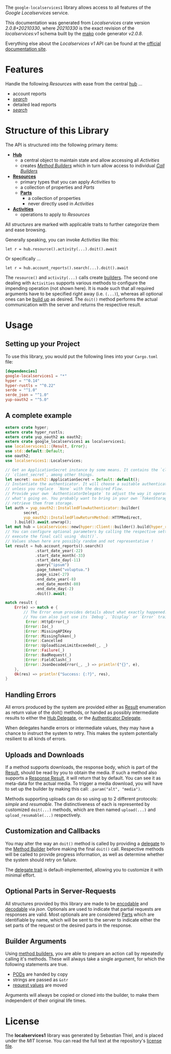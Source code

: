 <!---
DO NOT EDIT !
This file was generated automatically from 'src/mako/api/README.md.mako'
DO NOT EDIT !
-->
The `google-localservices1` library allows access to all features of the *Google Localservices* service.

This documentation was generated from *Localservices* crate version *2.0.8+20210330*, where *20210330* is the exact revision of the *localservices:v1* schema built by the [mako](http://www.makotemplates.org/) code generator *v2.0.8*.

Everything else about the *Localservices* *v1* API can be found at the
[official documentation site](https://ads.google.com/local-services-ads/).
# Features

Handle the following *Resources* with ease from the central [hub](https://docs.rs/google-localservices1/2.0.8+20210330/google_localservices1/Localservices) ... 

* account reports
 * [*search*](https://docs.rs/google-localservices1/2.0.8+20210330/google_localservices1/api::AccountReportSearchCall)
* detailed lead reports
 * [*search*](https://docs.rs/google-localservices1/2.0.8+20210330/google_localservices1/api::DetailedLeadReportSearchCall)




# Structure of this Library

The API is structured into the following primary items:

* **[Hub](https://docs.rs/google-localservices1/2.0.8+20210330/google_localservices1/Localservices)**
    * a central object to maintain state and allow accessing all *Activities*
    * creates [*Method Builders*](https://docs.rs/google-localservices1/2.0.8+20210330/google_localservices1/client::MethodsBuilder) which in turn
      allow access to individual [*Call Builders*](https://docs.rs/google-localservices1/2.0.8+20210330/google_localservices1/client::CallBuilder)
* **[Resources](https://docs.rs/google-localservices1/2.0.8+20210330/google_localservices1/client::Resource)**
    * primary types that you can apply *Activities* to
    * a collection of properties and *Parts*
    * **[Parts](https://docs.rs/google-localservices1/2.0.8+20210330/google_localservices1/client::Part)**
        * a collection of properties
        * never directly used in *Activities*
* **[Activities](https://docs.rs/google-localservices1/2.0.8+20210330/google_localservices1/client::CallBuilder)**
    * operations to apply to *Resources*

All *structures* are marked with applicable traits to further categorize them and ease browsing.

Generally speaking, you can invoke *Activities* like this:

```Rust,ignore
let r = hub.resource().activity(...).doit().await
```

Or specifically ...

```ignore
let r = hub.account_reports().search(...).doit().await
```

The `resource()` and `activity(...)` calls create [builders][builder-pattern]. The second one dealing with `Activities` 
supports various methods to configure the impending operation (not shown here). It is made such that all required arguments have to be 
specified right away (i.e. `(...)`), whereas all optional ones can be [build up][builder-pattern] as desired.
The `doit()` method performs the actual communication with the server and returns the respective result.

# Usage

## Setting up your Project

To use this library, you would put the following lines into your `Cargo.toml` file:

```toml
[dependencies]
google-localservices1 = "*"
hyper = "^0.14"
hyper-rustls = "^0.22"
serde = "^1.0"
serde_json = "^1.0"
yup-oauth2 = "^5.0"
```

## A complete example

```Rust
extern crate hyper;
extern crate hyper_rustls;
extern crate yup_oauth2 as oauth2;
extern crate google_localservices1 as localservices1;
use localservices1::{Result, Error};
use std::default::Default;
use oauth2;
use localservices1::Localservices;

// Get an ApplicationSecret instance by some means. It contains the `client_id` and 
// `client_secret`, among other things.
let secret: oauth2::ApplicationSecret = Default::default();
// Instantiate the authenticator. It will choose a suitable authentication flow for you, 
// unless you replace  `None` with the desired Flow.
// Provide your own `AuthenticatorDelegate` to adjust the way it operates and get feedback about 
// what's going on. You probably want to bring in your own `TokenStorage` to persist tokens and
// retrieve them from storage.
let auth = yup_oauth2::InstalledFlowAuthenticator::builder(
        secret,
        yup_oauth2::InstalledFlowReturnMethod::HTTPRedirect,
    ).build().await.unwrap();
let mut hub = Localservices::new(hyper::Client::builder().build(hyper_rustls::HttpsConnector::with_native_roots()), auth);
// You can configure optional parameters by calling the respective setters at will, and
// execute the final call using `doit()`.
// Values shown here are possibly random and not representative !
let result = hub.account_reports().search()
             .start_date_year(-22)
             .start_date_month(-33)
             .start_date_day(-11)
             .query("ipsum")
             .page_token("voluptua.")
             .page_size(-27)
             .end_date_year(-8)
             .end_date_month(-80)
             .end_date_day(-2)
             .doit().await;

match result {
    Err(e) => match e {
        // The Error enum provides details about what exactly happened.
        // You can also just use its `Debug`, `Display` or `Error` traits
         Error::HttpError(_)
        |Error::Io(_)
        |Error::MissingAPIKey
        |Error::MissingToken(_)
        |Error::Cancelled
        |Error::UploadSizeLimitExceeded(_, _)
        |Error::Failure(_)
        |Error::BadRequest(_)
        |Error::FieldClash(_)
        |Error::JsonDecodeError(_, _) => println!("{}", e),
    },
    Ok(res) => println!("Success: {:?}", res),
}

```
## Handling Errors

All errors produced by the system are provided either as [Result](https://docs.rs/google-localservices1/2.0.8+20210330/google_localservices1/client::Result) enumeration as return value of
the doit() methods, or handed as possibly intermediate results to either the 
[Hub Delegate](https://docs.rs/google-localservices1/2.0.8+20210330/google_localservices1/client::Delegate), or the [Authenticator Delegate](https://docs.rs/yup-oauth2/*/yup_oauth2/trait.AuthenticatorDelegate.html).

When delegates handle errors or intermediate values, they may have a chance to instruct the system to retry. This 
makes the system potentially resilient to all kinds of errors.

## Uploads and Downloads
If a method supports downloads, the response body, which is part of the [Result](https://docs.rs/google-localservices1/2.0.8+20210330/google_localservices1/client::Result), should be
read by you to obtain the media.
If such a method also supports a [Response Result](https://docs.rs/google-localservices1/2.0.8+20210330/google_localservices1/client::ResponseResult), it will return that by default.
You can see it as meta-data for the actual media. To trigger a media download, you will have to set up the builder by making
this call: `.param("alt", "media")`.

Methods supporting uploads can do so using up to 2 different protocols: 
*simple* and *resumable*. The distinctiveness of each is represented by customized 
`doit(...)` methods, which are then named `upload(...)` and `upload_resumable(...)` respectively.

## Customization and Callbacks

You may alter the way an `doit()` method is called by providing a [delegate](https://docs.rs/google-localservices1/2.0.8+20210330/google_localservices1/client::Delegate) to the 
[Method Builder](https://docs.rs/google-localservices1/2.0.8+20210330/google_localservices1/client::CallBuilder) before making the final `doit()` call. 
Respective methods will be called to provide progress information, as well as determine whether the system should 
retry on failure.

The [delegate trait](https://docs.rs/google-localservices1/2.0.8+20210330/google_localservices1/client::Delegate) is default-implemented, allowing you to customize it with minimal effort.

## Optional Parts in Server-Requests

All structures provided by this library are made to be [encodable](https://docs.rs/google-localservices1/2.0.8+20210330/google_localservices1/client::RequestValue) and 
[decodable](https://docs.rs/google-localservices1/2.0.8+20210330/google_localservices1/client::ResponseResult) via *json*. Optionals are used to indicate that partial requests are responses 
are valid.
Most optionals are are considered [Parts](https://docs.rs/google-localservices1/2.0.8+20210330/google_localservices1/client::Part) which are identifiable by name, which will be sent to 
the server to indicate either the set parts of the request or the desired parts in the response.

## Builder Arguments

Using [method builders](https://docs.rs/google-localservices1/2.0.8+20210330/google_localservices1/client::CallBuilder), you are able to prepare an action call by repeatedly calling it's methods.
These will always take a single argument, for which the following statements are true.

* [PODs][wiki-pod] are handed by copy
* strings are passed as `&str`
* [request values](https://docs.rs/google-localservices1/2.0.8+20210330/google_localservices1/client::RequestValue) are moved

Arguments will always be copied or cloned into the builder, to make them independent of their original life times.

[wiki-pod]: http://en.wikipedia.org/wiki/Plain_old_data_structure
[builder-pattern]: http://en.wikipedia.org/wiki/Builder_pattern
[google-go-api]: https://github.com/google/google-api-go-client

# License
The **localservices1** library was generated by Sebastian Thiel, and is placed 
under the *MIT* license.
You can read the full text at the repository's [license file][repo-license].

[repo-license]: https://github.com/Byron/google-apis-rsblob/main/LICENSE.md
